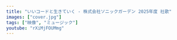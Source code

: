 ```yaml
---
title: "いいコードと生きていく - 株式会社ソニックガーデン 2025年度 社歌"
images: ["cover.jpg"]
tags: ["映像", "ミュージック"]
youtube: "rXiMjFOUMmg"
---
```

